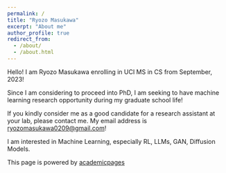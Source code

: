```yaml
---
permalink: /
title: "Ryozo Masukawa"
excerpt: "About me"
author_profile: true
redirect_from: 
  - /about/
  - /about.html
---
```


Hello! I am Ryozo Masukawa enrolling in UCI MS in CS from September, 2023!

Since I am considering to proceed into PhD, I am seeking to have machine learning research opportunity during my graduate school life!

If you kindly consider me as a good candidate for a research assistant at your lab, please contact me. My email address is [ryozomasukawa0209@gmail.com](ryozomasukawa0209@gmail.com)!

I am interested in Machine Learning, especially RL, LLMs, GAN, Diffusion Models.

This page is powered by [academicpages](https://github.com/academicpages/academicpages.github.io)
